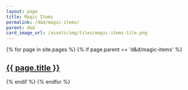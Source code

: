 ```yaml
---
layout: page
title: Magic Items
permalink: /d&d/magic-items/
parent: d&d
card_image_url: /assets/img/tiles/magic-items-tile.png
---
```


{% for page in site.pages %}
{% if page.parent == 'd&d/magic-items' %}
  <div class="havok-design-blog-card">
    <div class="havok-design-blog-card-content">
      <h2>
        <a href="{{ page.url | relative_url }}">
          {{ page.title }}
        </a>
      </h2>
    </div>
  </div>
{% endif %}
{% endfor %}
